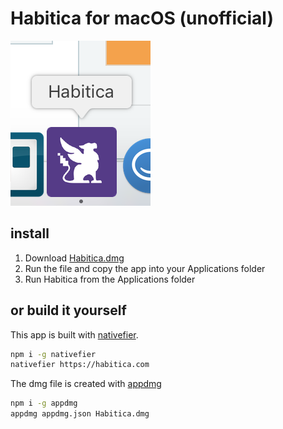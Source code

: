 # Habitica for macOS (unofficial)
![alt tag](dock.png)

## install
1. Download [Habitica.dmg](https://github.com/saada/Habitica-macOS/raw/master/Habitica.dmg)
2. Run the file and copy the app into your Applications folder
3. Run Habitica from the Applications folder

## or build it yourself
This app is built with [nativefier](https://github.com/jiahaog/nativefier).

```bash
npm i -g nativefier
nativefier https://habitica.com
```

The dmg file is created with [appdmg](https://github.com/LinusU/node-appdmg)

```bash
npm i -g appdmg
appdmg appdmg.json Habitica.dmg
```